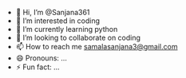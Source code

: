 - 👋 Hi, I’m @Sanjana361
- 👀 I’m interested in coding
- 🌱 I’m currently learning python
- 💞️ I’m looking to collaborate on coding
- 📫 How to reach me samalasanjana3@gmail.com
- 😄 Pronouns: ...
- ⚡ Fun fact: ...

<!---
Sanjana361/Sanjana361 is a ✨ special ✨ repository because its `README.md` (this file) appears on your GitHub profile.
You can click the Preview link to take a look at your changes.
--->
